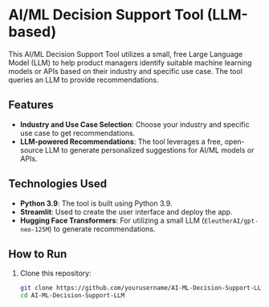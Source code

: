 # AI/ML Decision Support Tool (LLM-based)

This AI/ML Decision Support Tool utilizes a small, free Large Language Model (LLM) to help product managers identify suitable machine learning models or APIs based on their industry and specific use case. The tool queries an LLM to provide recommendations.

## Features
- **Industry and Use Case Selection**: Choose your industry and specific use case to get recommendations.
- **LLM-powered Recommendations**: The tool leverages a free, open-source LLM to generate personalized suggestions for AI/ML models or APIs.

## Technologies Used
- **Python 3.9**: The tool is built using Python 3.9.
- **Streamlit**: Used to create the user interface and deploy the app.
- **Hugging Face Transformers**: For utilizing a small LLM (`EleutherAI/gpt-neo-125M`) to generate recommendations.

## How to Run
1. Clone this repository:
   ```bash
   git clone https://github.com/yourusername/AI-ML-Decision-Support-LLM.git
   cd AI-ML-Decision-Support-LLM
